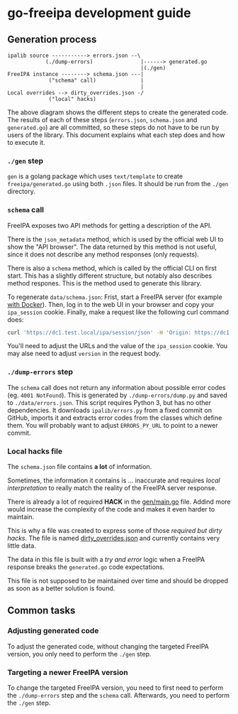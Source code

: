 # go-freeipa development guide

## Generation process

```
ipalib source -----------> errors.json --\
            (./dump-errors)               |------> generated.go
                                          |(./gen)
FreeIPA instance --------> schema.json ---|   
             ("schema" call)              |
                                          |  
Local overrides --> dirty_overrides.json -/
             ("local" hacks)
```

The above diagram shows the different steps to create the generated code. The
results of each of these steps (`errors.json`, `schema.json` and `generated.go`)
are all committed, so these steps do not have to be run by users of the library.
This document explains what each step does and how to execute it.

### `./gen` step

`gen` is a golang package which uses `text/template` to create
`freeipa/generated.go` using both `.json` files. It should be run from the
`./gen` directory.

### `schema` call

FreeIPA exposes two API methods for getting a description of the API.

There is the `json_metadata` method, which is used by the official web UI to
show the "API browser". The data returned by this method is not useful, since it
does not describe any method responses (only requests).

There is also a `schema` method, which is called by the official CLI on first
start. This has a slightly different structure, but notably also describes
method respones. This is the method used to generate this library.

To regenerate `data/schema.json`: Frist, start a FreeIPA server (for example
[with Docker](https://www.freeipa.org/page/Docker)). Then, log in to the web UI
in your browser and copy your `ipa_session` cookie. Finally, make a request like
the following curl command does:

```bash
curl 'https://dc1.test.local/ipa/session/json' -H 'Origin: https://dc1.test.local' -H 'Content-Type: application/json' -H 'Accept: application/json' -H 'Cookie: ipa_session=3057327ac9ea5622d7011b122d47790e' -H 'Referer: https://dc1.test.local/ipa/ui/' --data-binary '{"method":"schema","params":[[],{"version":"2.170"}]}' --insecure > ./data/session.json
```

You'll need to adjust the URLs and the value of the `ipa_session` cookie. You
may alse need to adjust `version` in the request body.

### `./dump-errors` step

The `schema` call does not return any information about possible error codes
(eg. `4001 NotFound`). This is generated by `./dump-errors/dump.py` and saved to
`./data/errors.json`. This script requires Python 3, but has no other
dependencies. It downloads `ipalib/errors.py` from a fixed commit on GitHub,
imports it and extracts error codes from the classes which define them. You will
probably want to adjust `ERRORS_PY_URL` to point to a newer commit.

### Local hacks file

The `schema.json` file contains **a lot** of information.

Sometimes, the information it contains is ... inaccurate and requires _local interpretation_ to really match the reality of the FreeIPA server response.

There is already a lot of required **HACK** in the [gen/main.go](gen/main.go) file. Addind more would increase the complexity of the code and makes it even harder to maintain.

This is why a file was created to express some of those _required but dirty hacks_. The file is named [dirty_overrides.json](data/dirty_overrides.json) and currently contains very little data.

The data in this file is built with a _try and error_ logic when a FreeIPA response breaks the `generated.go` code expectations.

This file is not supposed to be maintained over time and should be dropped as soon as a better solution is found.

## Common tasks

### Adjusting generated code

To adjust the generated code, without changing the targeted FreeIPA version, you
only need to perform the `./gen` step.

### Targeting a newer FreeIPA version

To change the targeted FreeIPA version, you need to first need to perform the
`./dump-errors` step and the `schema` call. Afterwards, you need to perform the
`./gen` step.
